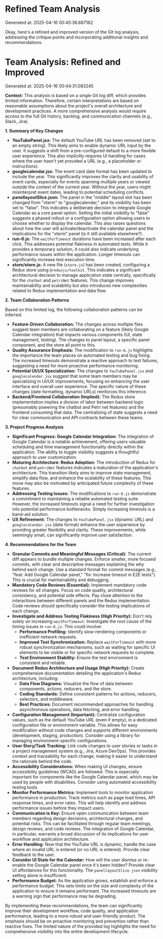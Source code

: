 # Refined Team Analysis
Generated at: 2025-04-16 00:45:36.687162

Okay, here's a refined and improved version of the Git log analysis, addressing the critique points and incorporating additional insights and recommendations.

# Team Analysis: Refined and Improved

Generated at: 2025-04-16 00:44:31.083245

**Context:** This analysis is based on a single Git log diff, which provides limited information. Therefore, certain interpretations are based on reasonable assumptions about the project's overall architecture and development practices. A more comprehensive analysis would require access to the full Git history, backlog, and communication channels (e.g., Slack, Jira).

**1. Summary of Key Changes**

*   **YouTubePanel.jsx:** The default YouTube URL has been removed (set to an empty string). This likely aims to enable dynamic URL input by the user. It suggests a shift from a pre-configured default to a more flexible user experience. This also implicitly requires UI handling for cases where the user *hasn't* yet provided a URL (e.g., a placeholder or instructions).
*   **googlecalendar.jsx:** The event card date format has been updated to include the year. This significantly improves the clarity and usability of event cards, especially for events spanning multiple years or viewed outside the context of the current year.  Without the year, users might misinterpret event dates, leading to potential scheduling conflicts.
*   **panellayoutSlice.json:** The panel in the "middle" layout slot has been changed from "xterm" to "googlecalendar," and its visibility has been set to "false". This indicates a deliberate decision to integrate Google Calendar as a core panel option. Setting the initial visibility to "false" suggests a phased rollout or a configuration option allowing users to choose whether to display the calendar. This also raises questions about how the user will activate/deactivate the calendar panel and the implications for the "xterm" panel (is it still available elsewhere?).
*   **run-6.js:** The `waitForTimeout` durations have been increased after each click. This addresses potential flakiness in automated tests. While it provides a temporary solution, it could also indicate underlying performance issues within the application. Longer timeouts can significantly increase test execution time.
*   **store/store.js:** A new file (`store.js`) has been created, configuring a Redux store using `@reduxjs/toolkit`. This indicates a significant architectural decision to manage application state centrally, specifically for the `chatbot` and `petriNet` features. This change improves maintainability and scalability but also introduces new complexities related to Redux implementation and data flow.

**2. Team Collaboration Patterns**

Based on this limited log, the following collaboration patterns can be inferred:

*   **Feature-Driven Collaboration:** The changes across multiple files suggest team members are collaborating on a feature (likely Google Calendar integration) that impacts various components (UI, state management, testing). The changes to panel layout, a specific panel component, and the store all point to this.
*   **Quality Assurance Emphasis:** The modification to `run-6.js` highlights the importance the team places on automated testing and bug fixing. The increased timeouts demonstrate a reactive approach to test failures, suggesting a need for more proactive performance monitoring.
*   **Potential UI/UX Specialization:** The changes to `YouTubePanel.jsx` and `googlecalendar.jsx` suggest that some team members may be specializing in UI/UX improvements, focusing on enhancing the user interface and overall user experience. The specific nature of these changes (date formatting, dynamic URLs) reinforces this inference.
*   **Backend/Frontend Collaboration (Implied):** The Redux store implementation implies a division of labor between backend logic (presumably powering the chatbot and Petri net features) and the frontend consuming that data. The centralizing of state suggests a need for clear communication and API contracts between these teams.

**3. Project Progress Analysis**

*   **Significant Progress: Google Calendar Integration:** The integration of Google Calendar is a notable achievement, offering users valuable scheduling and time management functionality directly within the application.  The ability to toggle visibility suggests a thoughtful approach to user customization.
*   **Maturing Architecture: Redux Adoption:** The introduction of Redux for `chatbot` and `petriNet` features indicates a maturation of the application's architecture. This transition likely aims to improve state management, simplify data flow, and enhance the scalability of these features. This move may also be motivated by anticipated future complexity of these features.
*   **Addressing Testing Issues:**  The modifications to `run-6.js` demonstrate a commitment to maintaining a reliable automated testing suite. However, the increased timeouts signal a need for further investigation into potential performance bottlenecks. Simply increasing timeouts is a band-aid solution.
*   **UX Refinement:** The changes to `YouTubePanel.jsx` (dynamic URL) and `googlecalendar.jsx` (date format) enhance the user experience by providing greater flexibility and clarity. These improvements, while seemingly small, can significantly improve user satisfaction.

**4. Recommendations for the Team**

*   **Granular Commits and Meaningful Messages (Critical):** The current diff appears to bundle multiple changes. Enforce smaller, more focused commits, with clear and descriptive messages explaining the *why* behind each change.  Use a standard format for commit messages (e.g., "feat: Add Google Calendar panel," "fix: Increase timeout in E2E tests"). This is crucial for maintainability and debugging.
*   **Mandatory Code Reviews (Essential):** Implement mandatory code reviews for *all* changes. Focus on code quality, architectural consistency, and potential side effects.  Pay close attention to the interactions between different panels and the Redux implementation. Code reviews should specifically consider the testing implications of each change.
*   **Investigate and Address Testing Flakiness (High Priority):** Don't rely solely on increasing `waitForTimeout`. Investigate the *root cause* of the timing issues in `run-6.js`. This could involve:
    *   **Performance Profiling:** Identify slow-rendering components or inefficient network requests.
    *   **Improved Test Synchronization:** Replace `waitForTimeout` with more robust synchronization mechanisms, such as waiting for specific UI elements to be visible or for specific network requests to complete.
    *   **Test Environment Stability:** Ensure the test environment is consistent and reliable.
*   **Document Redux Architecture and Usage (High Priority):** Create comprehensive documentation detailing the application's Redux architecture, including:
    *   **Data Flow Diagrams:** Visualize the flow of data between components, actions, reducers, and the store.
    *   **Coding Standards:** Define consistent patterns for actions, reducers, selectors, and middleware.
    *   **Best Practices:** Document recommended approaches for handling asynchronous operations, data fetching, and error handling.
*   **Configuration Management (Important):** Centralize configuration values, such as the default YouTube URL (even if empty), in a dedicated configuration file or environment variable. This allows for easy modification without code changes and supports different environments (development, staging, production).  Consider using a library for managing environment-specific configurations.
*   **User Story/Task Tracking:**  Link code changes to user stories or tasks in a project management system (e.g., Jira, Azure DevOps). This provides context and traceability for each change, making it easier to understand the rationale behind the code.
*   **Accessibility Considerations:** When making UI changes, ensure accessibility guidelines (WCAG) are followed. This is especially important for components like the Google Calendar panel, which may be used by people with disabilities. Consider using automated accessibility testing tools.
*   **Monitor Performance Metrics:**  Implement tools to monitor application performance in production. Track metrics such as page load times, API response times, and error rates. This will help identify and address performance issues before they impact users.
*   **Communication is Key:**  Ensure open communication between team members regarding design decisions, architectural changes, and potential risks. This can be facilitated through regular team meetings, design reviews, and code reviews. The integration of Google Calendar, in particular, warrants a broad discussion of its implications for user workflow and application architecture.
*   **Error Handling:** Now that the YouTube URL is dynamic, handle the case where an invalid URL is entered (or no URL is entered).  Provide clear feedback to the user.
*   **Consider UI State for the Calendar:** How will the user dismiss or re-enable the Google Calendar panel once it's been hidden? Provide clear UI affordances for this functionality. The `panellayoutSlice.json` visibility setting alone is insufficient.
*   **Performance Budget:** As the application grows, establish and enforce a performance budget. This sets limits on the size and complexity of the application to ensure it remains performant. The increased timeouts are a warning sign that performance may be degrading.

By implementing these recommendations, the team can significantly improve their development workflow, code quality, and application performance, leading to a more robust and user-friendly product. The emphasis should be on proactive monitoring and prevention rather than reactive fixes. The limited nature of the provided log highlights the need for comprehensive visibility into the entire development lifecycle.
